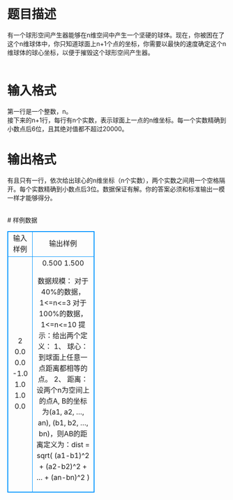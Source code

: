 # 

 
 # 题目描述 
<p>
有一个球形空间产生器能够在n维空间中产生一个坚硬的球体。现在，你被困在了这个n维球体中，你只知道球面上n+1个点的坐标，你需要以最快的速度确定这个n维球体的球心坐标，以便于摧毁这个球形空间产生器。<br><br></p> 

 
 # 输入格式 
<p>
第一行是一个整数，n。<br>接下来的n+1行，每行有n个实数，表示球面上一点的n维坐标。每一个实数精确到小数点后6位，且其绝对值都不超过20000。<br></p> 

 
 # 输出格式 
<p>
有且只有一行，依次给出球心的n维坐标（n个实数），两个实数之间用一个空格隔开。每个实数精确到小数点后3位。数据保证有解。你的答案必须和标准输出一模一样才能够得分。<br><br></p> 
# 样例数据
<style>
        table,table tr th, table tr td { border:1px solid #0094ff; }
        table { width: 200px; min-height: 25px; line-height: 25px; text-align: center; border-collapse: collapse;}   
    </style>
<table>
	<tr>
		<td>输入样例</td>
		<td>输出样例</td>
	</tr>
<tr><td>2
0.0 0.0
-1.0 1.0
1.0 0.0
</td><td>0.500 1.500

数据规模：
对于40%的数据，1<=n<=3
对于100%的数据，1<=n<=10
提示：给出两个定义：
1、	球心：到球面上任意一点距离都相等的点。
2、	距离：设两个n为空间上的点A, B的坐标为(a1, a2, …, an), (b1, b2, …, bn)，则AB的距离定义为：dist = sqrt( (a1-b1)^2 + (a2-b2)^2 + … + (an-bn)^2 )</td></tr></table>
